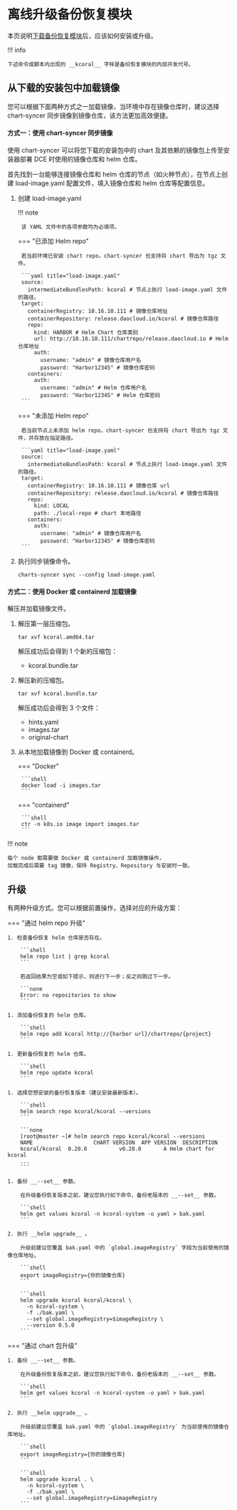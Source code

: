 # 离线升级备份恢复模块

本页说明[下载备份恢复模块](../../../download/modules/kcoral.md)后，应该如何安装或升级。

!!! info

    下述命令或脚本内出现的 __kcoral__ 字样是备份恢复模块的内部开发代号。

## 从下载的安装包中加载镜像

您可以根据下面两种方式之一加载镜像，当环境中存在镜像仓库时，建议选择 chart-syncer 同步镜像到镜像仓库，该方法更加高效便捷。

#### 方式一：使用 chart-syncer 同步镜像

使用 chart-syncer 可以将您下载的安装包中的 chart 及其依赖的镜像包上传至安装器部署 DCE 时使用的镜像仓库和 helm 仓库。

首先找到一台能够连接镜像仓库和 helm 仓库的节点（如火种节点），在节点上创建 load-image.yaml 配置文件，填入镜像仓库和 helm 仓库等配置信息。

1. 创建 load-image.yaml

    !!! note  

        该 YAML 文件中的各项参数均为必填项。

    === "已添加 Helm repo"

        若当前环境已安装 chart repo，chart-syncer 也支持将 chart 导出为 tgz 文件。

        ```yaml title="load-image.yaml"
        source:
          intermediateBundlesPath: kcoral # 节点上执行 load-image.yaml 文件的路径。
        target:
          containerRegistry: 10.16.10.111 # 镜像仓库地址
          containerRepository: release.daocloud.io/kcoral # 镜像仓库路径
          repo:
            kind: HARBOR # Helm Chart 仓库类别
            url: http://10.16.10.111/chartrepo/release.daocloud.io # Helm 仓库地址
            auth:
              username: "admin" # 镜像仓库用户名
              password: "Harbor12345" # 镜像仓库密码
          containers:
            auth:
              username: "admin" # Helm 仓库用户名
              password: "Harbor12345" # Helm 仓库密码
        ```

    === "未添加 Helm repo"

        若当前节点上未添加 helm repo，chart-syncer 也支持将 chart 导出为 tgz 文件，并存放在指定路径。

        ```yaml title="load-image.yaml"
        source:
          intermediateBundlesPath: kcoral # 节点上执行 load-image.yaml 文件的路径。
        target:
          containerRegistry: 10.16.10.111 # 镜像仓库 url
          containerRepository: release.daocloud.io/kcoral # 镜像仓库路径
          repo:
            kind: LOCAL
            path: ./local-repo # chart 本地路径
          containers:
            auth:
              username: "admin" # 镜像仓库用户名
              password: "Harbor12345" # 镜像仓库密码
        ```

1. 执行同步镜像命令。

    ```shell
    charts-syncer sync --config load-image.yaml
    ```

#### 方式二：使用 Docker 或 containerd 加载镜像

解压并加载镜像文件。

1. 解压第一层压缩包。

    ```shell
    tar xvf kcoral.amd64.tar
    ```

    解压成功后会得到 1 个新的压缩包：

    - kcoral.bundle.tar

2. 解压新的压缩包。

    ```shell
    tar xvf kcoral.bundle.tar
    ```

    解压成功后会得到 3 个文件：

    - hints.yaml
    - images.tar
    - original-chart

3. 从本地加载镜像到 Docker 或 containerd。

    === "Docker"

        ```shell
        docker load -i images.tar
        ```

    === "containerd"

        ```shell
        ctr -n k8s.io image import images.tar
        ```

!!! note

    每个 node 都需要做 Docker 或 containerd 加载镜像操作，
    加载完成后需要 tag 镜像，保持 Registry、Repository 与安装时一致。

## 升级

有两种升级方式。您可以根据前置操作，选择对应的升级方案：

=== "通过 helm repo 升级"

    1. 检查备份恢复 helm 仓库是否存在。

        ```shell
        helm repo list | grep kcoral
        ```

        若返回结果为空或如下提示，则进行下一步；反之则跳过下一步。

        ```none
        Error: no repositories to show
        ```

    1. 添加备份恢复的 helm 仓库。

        ```shell
        helm repo add kcoral http://{harbor url}/chartrepo/{project}
        ```

    1. 更新备份恢复的 helm 仓库。

        ```shell
        helm repo update kcoral
        ```

    1. 选择您想安装的备份恢复版本（建议安装最新版本）。

        ```shell
        helm search repo kcoral/kcoral --versions
        ```

        ```none
        [root@master ~]# helm search repo kcoral/kcoral --versions
        NAME                   CHART VERSION  APP VERSION  DESCRIPTION
        kcoral/kcoral  0.20.0          v0.20.0       A Helm chart for kcoral
        ...
        ```

    1. 备份 __--set__ 参数。

        在升级备份恢复版本之前，建议您执行如下命令，备份老版本的 __--set__ 参数。

        ```shell
        helm get values kcoral -n kcoral-system -o yaml > bak.yaml
        ```

    2. 执行 __helm upgrade__ 。

        升级前建议您覆盖 bak.yaml 中的 `global.imageRegistry` 字段为当前使用的镜像仓库地址。

        ```shell
        export imageRegistry={你的镜像仓库}
        ```

        ```shell
        helm upgrade kcoral kcoral/kcoral \
          -n kcoral-system \
          -f ./bak.yaml \
          --set global.imageRegistry=$imageRegistry \
          --version 0.5.0
        ```

=== "通过 chart 包升级"

    1. 备份 __--set__ 参数。

        在升级备份恢复版本之前，建议您执行如下命令，备份老版本的 __--set__ 参数。

        ```shell
        helm get values kcoral -n kcoral-system -o yaml > bak.yaml
        ```

    2. 执行 __helm upgrade__ 。

        升级前建议您覆盖 bak.yaml 中的 `global.imageRegistry` 为当前使用的镜像仓库地址。

        ```shell
        export imageRegistry={你的镜像仓库}
        ```

        ```shell
        helm upgrade kcoral . \
          -n kcoral-system \
          -f ./bak.yaml \
          --set global.imageRegistry=$imageRegistry
        ```
